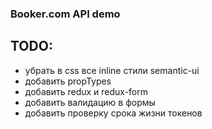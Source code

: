 ### Booker.com API demo

## TODO:

- убрать в css все inline стили semantic-ui
- добавить propTypes
- добавить redux и redux-form
- добавить валидацию в формы
- добавить проверку срока жизни токенов